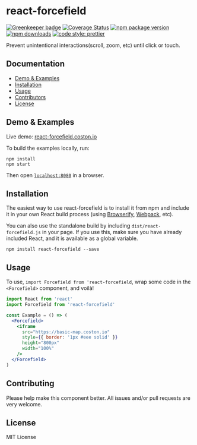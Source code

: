 # react-forcefield

[![Greenkeeper badge](https://badges.greenkeeper.io/coston/react-forcefield.svg)](https://greenkeeper.io/)
[![Coverage Status](https://coveralls.io/repos/github/coston/react-forcefield/badge.svg?branch=master)](https://coveralls.io/github/coston/react-forcefield?branch=master)
[![npm package version](https://badge.fury.io/js/react-forcefield.svg)](https://www.npmjs.com/package/react-forcefield)
[![npm downloads](https://img.shields.io/npm/dm/react-forcefield.svg)](https://www.npmjs.com/package/react-forcefield)
[![code style: prettier](https://img.shields.io/badge/code_style-prettier-ff69b4.svg)](https://prettier.io)

Prevent unintentional interactions(scroll, zoom, etc) until click or touch.

## Documentation

* [Demo & Examples](#demo--examples)
* [Installation](#installation)
* [Usage](#usage)
* [Contributors](#contributors)
* [License](#license)

## Demo & Examples
Live demo: [react-forcefield.coston.io](https://react-forcefield.coston.io)

To build the examples locally, run:

```
npm install
npm start
```

Then open [`localhost:8080`](http://localhost:8080) in a browser.

## Installation

The easiest way to use react-forcefield is to install it from npm and include it in your own React build process (using [Browserify](http://browserify.org), [Webpack](http://webpack.github.io/), etc).

You can also use the standalone build by including `dist/react-forcefield.js` in your page. If you use this, make sure you have already included React, and it is available as a global variable.

```
npm install react-forcefield --save
```

## Usage

To use, `import Forcefield from 'react-forcefield`, wrap some code in the  `<Forcefield>` component, and voilà!

```jsx
import React from 'react'
import Forcefield from 'react-forcefield'

const Example = () => (
  <Forcefield>
    <iframe
      src="https://basic-map.coston.io"
      style={{ border: '1px #eee solid' }}
      height="800px"
      width="100%"
    />
  </Forcefield>
)
```


## Contributing

Please help make this component better. All issues and/or pull requests are very welcome. 

## License

MIT License
